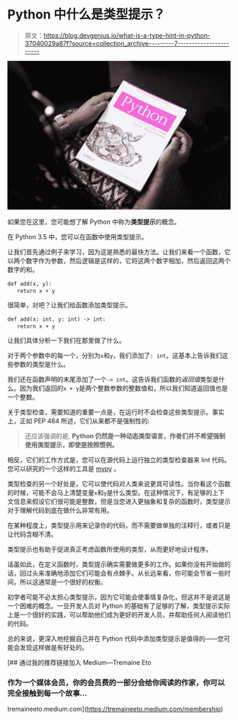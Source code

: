 # Python 中什么是类型提示？

> 原文：<https://blog.devgenius.io/what-is-a-type-hint-in-python-37040029a87f?source=collection_archive---------7----------------------->

![](img/ad037c90ca0e88e3f43d16ddd4ab7cc7.png)

如果您在这里，您可能想了解 Python 中称为**类型提示**的概念。

在 Python 3.5 中，您可以在函数中使用类型提示。

让我们首先通过例子来学习，因为这是熟悉的最快方法。让我们来看一个函数，它以两个数字作为参数，然后逻辑是这样的，它将这两个数字相加，然后返回这两个数字的和。

```
def add(x, y):
   return x + y
```

很简单，对吧？让我们给函数添加类型提示。

```
def add(x: int, y: int) -> int:
   return x + y
```

让我们具体分析一下我们在那里做了什么。

对于两个参数中的每一个，分别为`x`和`y`，我们添加了`: int`。这基本上告诉我们这些参数的类型是什么。

我们还在函数声明的末尾添加了一个`-> int`。这告诉我们函数的*返回值*类型是什么。因为我们返回的`x + y`是两个整数参数的整数值和，所以我们知道返回值也是一个整数。

关于类型检查，需要知道的重要一点是，在运行时不会检查这些类型提示。事实上，正如 PEP 484 所述，它们从来都不是强制性的:

> 还应该强调的是, **Python 仍然是一种动态类型语言，作者们并不希望强制使用类型提示，即使是按照惯例。**

相反，它们的工作方式是，您可以在源代码上运行独立的类型检查器来 lint 代码。您可以研究的一个这样的工具是 [mypy](http://mypy-lang.org/) 。

类型检查的另一个好处是，它可以使代码对人类来说更具可读性。当你看这个函数的时候，可能不会马上清楚变量`x`和`y`是什么类型。在这种情况下，有足够的上下文信息来假设它们很可能是整数，但是当您进入更抽象和复杂的函数时，类型提示对于理解代码到底在做什么非常有用。

在某种程度上，类型提示用来记录你的代码，而不需要做单独的注释行，或者只是让代码含糊不清。

类型提示也有助于促进真正考虑函数所使用的类型，从而更好地设计程序。

话虽如此，在定义函数时，类型提示确实需要做更多的工作。如果你没有开始做的话，回过头来准确地添加它们可能会有点棘手。从长远来看，你可能会节省一些时间，所以这通常是一个很好的权衡。

初学者可能不必太担心类型提示，因为它可能会使事情复杂化，但这并不是说这是一个困难的概念。一旦开发人员对 Python 的基础有了足够的了解，类型提示实际上是一个很好的实践，可以帮助他们成为更好的开发人员，并帮助任何人阅读他们的代码。

总的来说，更深入地挖掘自己并在 Python 代码中添加类型提示是值得的——您可能会发现这样做是有好处的。

[](https://tremaineeto.medium.com/membership) [## 通过我的推荐链接加入 Medium—Tremaine Eto

### 作为一个媒体会员，你的会员费的一部分会给你阅读的作家，你可以完全接触到每一个故事…

tremaineeto.medium.com](https://tremaineeto.medium.com/membership)